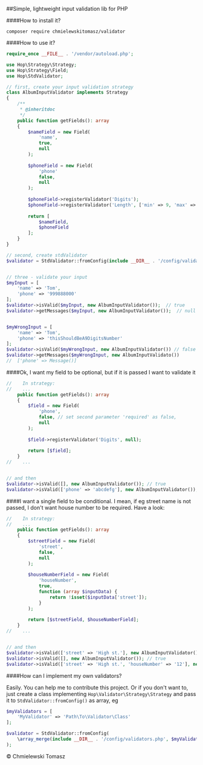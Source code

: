##Simple, lightweight input validation lib for PHP

####How to install it?

```
composer require chmielewskitomasz/validator
```

####How to use it?
```php
require_once __FILE__ . '/vendor/autoload.php';

use Hop\Strategy\Strategy;
use Hop\Strategy\Field;
use Hop\StdValidator;

// first, create your input validation strategy
class AlbumInputValidator implements Strategy
{
    /**
     * @inheritdoc
     */
    public function getFields(): array
    {
        $nameField = new Field(
            'name',
            true,
            null
        );
        
        $phoneField = new Field(
            'phone'
            false,
            null
        );
        
        $phoneField->registerValidator('Digits');
        $phoneField->registerValidator('Length', ['min' => 9, 'max' => 9]);
    
        return [
            $nameField,
            $phoneField
        ];
    }
}

// second, create stdValidator
$validator = StdValidator::fromConfig(include __DIR__ . '/config/validators.php');


// three - validate your input
$myInput = [
    'name' => 'Tom',
    'phone' => '999888000'
];
$validator->isValid($myInput, new AlbumInputValidator());  // true
$validator->getMessages($myInput, new AlbumInputValidator());  // null


$myWrongInput = [
    'name' => 'Tom',
    'phone' => 'thisShouldBeA9DigitsNumber'
];
$validator->isValid($myWrongInput, new AlbumInputValidator()) // false
$validator->getMessages($myWrongInput, new AlbumInputValidato()) 
//  ['phone' => Message()]
```

####Ok, I want my field to be optional, but if it is passed I want to validate it
```php
//    In strategy: 
//    ...
    public function getFields(): array
    {
        $field = new Field(
            'phone',
            false, // set second parameter 'required' as false,
            null
        );
        
        $field->registerValidator('Digits', null);
        
        return [$field];
    }
//    ...


// and then
$validator->isValid([], new AlbumInputValidator()); // true
$validator->isValid(['phone' => 'abcdefg'], new AlbumInputValidator()); // false
```

####I want a single field to be conditional. I mean, if eg street name is not passed, I don't want house number to be required.
Have a look:

```php
//    In strategy: 
//    ...
    public function getFields(): array
    {
        $streetField = new Field(
            'street',
            false,
            null
        );
        
        $houseNumberField = new Field(
            'houseNumber',
            true,
            function (array $inputData) {
                return !isset($inputData['street']);
            }
        );
        
        return [$streetField, $houseNumberField];
    }
//    ...


// and then
$validator->isValid(['street' => 'High st.'], new AlbumInputValidator()); // false
$validator->isValid([], new AlbumInputValidator()); // true
$validator->isValid(['street' => 'High st.', 'houseNumber' => '12'], new AlbumInputValidator()); // true
```

####How can I implement my own validators?

Easily. You can help me to contribute this project. Or if you don't want to, just create a class implementing `Hop\Validator\Strategy\Strategy` and pass it 
to `StdValidator::fromConfig()` as array, eg
```php
$myValidators = [
    'MyValidator' => 'Path\To\Validator\Class'
];

$validator = StdValidator::fromConfig(
    \array_merge(include __DIR__ . '/config/validators.php', $myValidators)
);
```

&copy; Chmielewski Tomasz